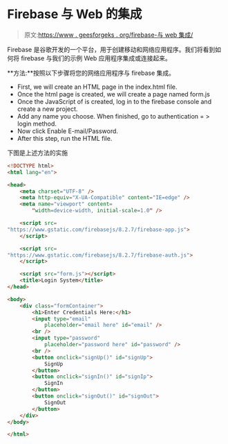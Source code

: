 # Firebase 与 Web 的集成

> 原文:[https://www . geesforgeks . org/firebase-与 web 集成/](https://www.geeksforgeeks.org/firebase-integration-with-web/)

Firebase 是谷歌开发的一个平台，用于创建移动和网络应用程序。我们将看到如何将 firebase 与我们的示例 Web 应用程序集成或连接起来。

**方法:**按照以下步骤将您的网络应用程序与 firebase 集成。

*   First, we will create an HTML page in the index.html file.
*   Once the html page is created, we will create a page named form.js
*   Once the JavaScript of is created, log in to the firebase console and create a new project.
*   Add any name you choose. When finished, go to authentication = > login method.
*   Now click Enable E-mail/Password.
*   After this step, run the HTML file.

下图是上述方法的实施

```html
<!DOCTYPE html>
<html lang="en">

<head>
    <meta charset="UTF-8" />
    <meta http-equiv="X-UA-Compatible" content="IE=edge" />
    <meta name="viewport" content=
        "width=device-width, initial-scale=1.0" />

    <script src=
"https://www.gstatic.com/firebasejs/8.2.7/firebase-app.js">
    </script>

    <script src=
"https://www.gstatic.com/firebasejs/8.2.7/firebase-auth.js">
    </script>

    <script src="form.js"></script>
    <title>Login System</title>
</head>

<body>
    <div class="formContainer">
        <h1>Enter Credentials Here:</h1>
        <input type="email" 
            placeholder="email here" id="email" />
        <br />
        <input type="password" 
            placeholder="password here" id="password" />
        <br />
        <button onclick="signUp()" id="signUp">
            SignUp
        </button>
        <button onclick="signIn()" id="signIp">
            SignIn
        </button>
        <button onclick="signOut()" id="signOut">
            SignOut
        </button>
    </div>
</body>

</html>
```